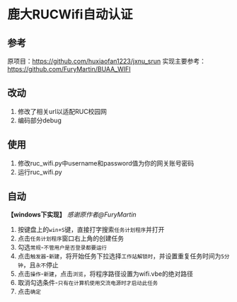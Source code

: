# 鹿大RUCWifi自动认证

## 参考
原项目：https://github.com/huxiaofan1223/jxnu_srun
实现主要参考：https://github.com/FuryMartin/BUAA_WIFI

## 改动
1. 修改了相关url以适配RUC校园网
2. 编码部分debug

## 使用
1. 修改ruc_wifi.py中username和password值为你的网关账号密码
2. 运行ruc_wifi.py

## 自动
**【windows下实现】** *感谢原作者@FuryMartin*
1. 按键盘上的`win+S`键，直接打字搜索`任务计划程序`并打开
2. 点击`任务计划程序`窗口右上角的创建任务
3. 勾选`常规`-`不管用户是否登录都要运行`
4. 点击`触发器`-`新建`，将开始任务下拉选择`工作站解锁时`，并设置重复任务时间为`5分钟`，且`永不`停止
5. 点击`操作`-`新建`，点击`浏览`，将程序路径设置为wifi.vbe的绝对路径
6. 取消勾选条件-`只有在计算机使用交流电源时才启动此任务`
7. 点击`确定`

